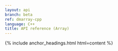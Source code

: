```yaml
---
layout: api
branch: beta
ref: dmarray-cpp
language: C++
title: API reference (Array)
---
```

{% include anchor_headings.html html=content %}